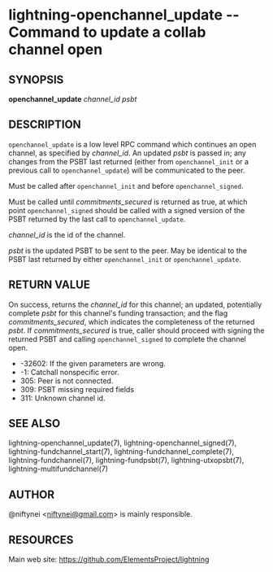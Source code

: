 lightning-openchannel\_update -- Command to update a collab channel open
========================================================================

SYNOPSIS
--------

**openchannel_update** *channel_id* *psbt*

DESCRIPTION
-----------

`openchannel_update` is a low level RPC command which continues an open
channel, as specified by *channel_id*. An updated  *psbt* is passed in; any
changes from the PSBT last returned (either from `openchannel_init` or
a previous call to `openchannel_update`) will be communicated to the peer.

Must be called after `openchannel_init` and before `openchannel_signed`.

Must be called until *commitments_secured* is returned as true, at which point
`openchannel_signed` should be called with a signed version of the PSBT
returned by the last call to `openchannel_update`.

*channel_id* is the id of the channel.

*psbt* is the updated PSBT to be sent to the peer. May be identical to
the PSBT last returned by either `openchannel_init` or `openchannel_update`.

RETURN VALUE
------------

On success, returns the *channel_id* for this channel; an updated, potentially
complete *psbt* for this channel's funding transaction; and the flag
*commitments_secured*, which indicates the completeness of the returned *psbt*.
If *commitments_secured* is true, caller should proceed with signing the
returned PSBT and calling `openchannel_signed` to complete the channel open.

- -32602: If the given parameters are wrong.
- -1: Catchall nonspecific error.
- 305: Peer is not connected.
- 309: PSBT missing required fields
- 311: Unknown channel id.

SEE ALSO
--------

lightning-openchannel\_update(7), lightning-openchannel\_signed(7),
lightning-fundchannel\_start(7), lightning-fundchannel\_complete(7),
lightning-fundchannel(7), lightning-fundpsbt(7), lightning-utxopsbt(7),
lightning-multifundchannel(7)

AUTHOR
------

@niftynei <<niftynei@gmail.com>> is mainly responsible.

RESOURCES
---------

Main web site: <https://github.com/ElementsProject/lightning>
